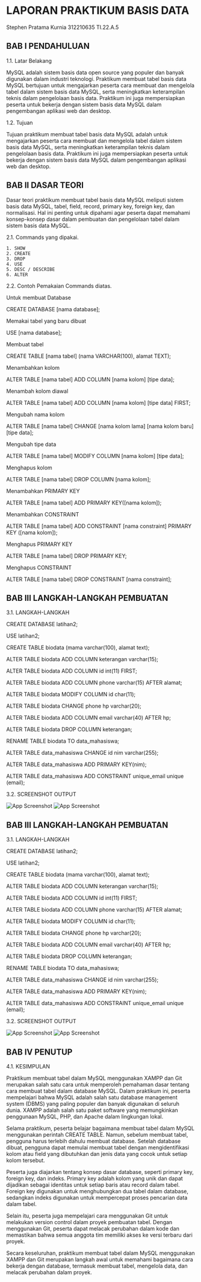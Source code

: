 
# LAPORAN PRAKTIKUM BASIS DATA
Stephen Pratama Kurnia 312210635 TI.22.A.5

## BAB I PENDAHULUAN
1.1. Latar Belakang

MySQL adalah sistem basis data open source yang populer dan banyak digunakan dalam industri teknologi. Praktikum membuat tabel basis data MySQL bertujuan untuk mengajarkan peserta cara membuat dan mengelola tabel dalam sistem basis data MySQL, serta meningkatkan keterampilan teknis dalam pengelolaan basis data. Praktikum ini juga mempersiapkan peserta untuk bekerja dengan sistem basis data MySQL dalam pengembangan aplikasi web dan desktop.

1.2. Tujuan

Tujuan praktikum membuat tabel basis data MySQL adalah untuk mengajarkan peserta cara membuat dan mengelola tabel dalam sistem basis data MySQL, serta meningkatkan keterampilan teknis dalam pengelolaan basis data. Praktikum ini juga mempersiapkan peserta untuk bekerja dengan sistem basis data MySQL dalam pengembangan aplikasi web dan desktop.
## BAB II DASAR TEORI


Dasar teori praktikum membuat tabel basis data MySQL meliputi sistem basis data MySQL, tabel, field, record, primary key, foreign key, dan normalisasi. Hal ini penting untuk dipahami agar peserta dapat memahami konsep-konsep dasar dalam pembuatan dan pengelolaan tabel dalam sistem basis data MySQL.

2.1. Commands yang dipakai.

    1. SHOW
    2. CREATE
    3. DROP
    4. USE
    5. DESC / DESCRIBE
    6. ALTER
2.2. Contoh Pemakaian Commands diatas.

Untuk membuat Database


CREATE DATABASE [nama database];

Memakai tabel yang baru dibuat

USE [nama database];

Membuat tabel

CREATE TABLE [nama tabel] (nama VARCHAR(100), alamat TEXT);

Menambahkan kolom

ALTER TABLE [nama tabel] ADD COLUMN [nama kolom] [tipe data];

Menambah kolom diawal

ALTER TABLE [nama tabel] ADD COLUMN [nama kolom] [tipe data] FIRST;

Mengubah nama kolom

ALTER TABLE [nama tabel] CHANGE [nama kolom lama] [nama kolom baru] [tipe data];

Mengubah tipe data

ALTER TABLE [nama tabel] MODIFY COLUMN [nama kolom] [tipe data];

Menghapus kolom

ALTER TABLE [nama tabel] DROP COLUMN [nama kolom];

Menambahkan PRIMARY KEY

ALTER TABLE [nama tabel] ADD PRIMARY KEY([nama kolom]);

Menambahkan CONSTRAINT

ALTER TABLE [nama tabel] ADD CONSTRAINT [nama constraint] PRIMARY KEY ([nama kolom]);

Menghapus PRIMARY KEY

ALTER TABLE [nama tabel] DROP PRIMARY KEY;

Menghapus CONSTRAINT

ALTER TABLE [nama tabel] DROP CONSTRAINT [nama constraint];

## BAB III LANGKAH-LANGKAH PEMBUATAN

3.1. LANGKAH-LANGKAH


CREATE DATABASE latihan2;

USE latihan2;

CREATE TABLE biodata (mama varchar(100), alamat text);

ALTER TABLE biodata ADD COLUMN keterangan varchar(15);

ALTER TABLE biodata ADD COLUMN id int(11) FIRST;

ALTER TABLE biodata ADD COLUMN phone varchar(15) AFTER alamat;

ALTER TABLE biodata MODIFY COLUMN id char(11);

ALTER TABLE biodata CHANGE phone hp varchar(20);

ALTER TABLE biodata ADD COLUMN email varchar(40) AFTER hp;

ALTER TABLE biodata DROP COLUMN keterangan;

RENAME TABLE biodata TO data_mahasiswa;

ALTER TABLE data_mahasiswa CHANGE id nim varchar(255);

ALTER TABLE data_mahasiswa ADD PRIMARY KEY(nim);

ALTER TABLE data_mahasiswa ADD CONSTRAINT unique_email unique (email);

3.2. SCREENSHOT OUTPUT

![App Screenshot](https://ibb.co/QkHM97B)
![App Screenshot](https://ibb.co/fNLptLT)
## BAB III LANGKAH-LANGKAH PEMBUATAN

3.1. LANGKAH-LANGKAH


CREATE DATABASE latihan2;

USE latihan2;

CREATE TABLE biodata (mama varchar(100), alamat text);

ALTER TABLE biodata ADD COLUMN keterangan varchar(15);

ALTER TABLE biodata ADD COLUMN id int(11) FIRST;

ALTER TABLE biodata ADD COLUMN phone varchar(15) AFTER alamat;

ALTER TABLE biodata MODIFY COLUMN id char(11);

ALTER TABLE biodata CHANGE phone hp varchar(20);

ALTER TABLE biodata ADD COLUMN email varchar(40) AFTER hp;

ALTER TABLE biodata DROP COLUMN keterangan;

RENAME TABLE biodata TO data_mahasiswa;

ALTER TABLE data_mahasiswa CHANGE id nim varchar(255);

ALTER TABLE data_mahasiswa ADD PRIMARY KEY(nim);

ALTER TABLE data_mahasiswa ADD CONSTRAINT unique_email unique (email);

3.2. SCREENSHOT OUTPUT

![App Screenshot](https://ibb.co/QkHM97B)
![App Screenshot](https://ibb.co/fNLptLT)

## BAB IV PENUTUP
4.1. KESIMPULAN


 Praktikum membuat tabel dalam MySQL menggunakan XAMPP dan Git merupakan salah satu cara untuk memperoleh pemahaman dasar tentang cara membuat tabel dalam database MySQL. Dalam praktikum ini, peserta mempelajari bahwa MySQL adalah salah satu database management system (DBMS) yang paling populer dan banyak digunakan di seluruh dunia. XAMPP adalah salah satu paket software yang memungkinkan penggunaan MySQL, PHP, dan Apache dalam lingkungan lokal.

Selama praktikum, peserta belajar bagaimana membuat tabel dalam MySQL menggunakan perintah CREATE TABLE. Namun, sebelum membuat tabel, pengguna harus terlebih dahulu membuat database. Setelah database dibuat, pengguna dapat memulai membuat tabel dengan mengidentifikasi kolom atau field yang dibutuhkan dan jenis data yang cocok untuk setiap kolom tersebut.

Peserta juga diajarkan tentang konsep dasar database, seperti primary key, foreign key, dan indeks. Primary key adalah kolom yang unik dan dapat dijadikan sebagai identitas untuk setiap baris atau record dalam tabel. Foreign key digunakan untuk menghubungkan dua tabel dalam database, sedangkan indeks digunakan untuk mempercepat proses pencarian data dalam tabel.

Selain itu, peserta juga mempelajari cara menggunakan Git untuk melakukan version control dalam proyek pembuatan tabel. Dengan menggunakan Git, peserta dapat melacak perubahan dalam kode dan memastikan bahwa semua anggota tim memiliki akses ke versi terbaru dari proyek.

Secara keseluruhan, praktikum membuat tabel dalam MySQL menggunakan XAMPP dan Git merupakan langkah awal untuk memahami bagaimana cara bekerja dengan database, termasuk membuat tabel, mengelola data, dan melacak perubahan dalam proyek.